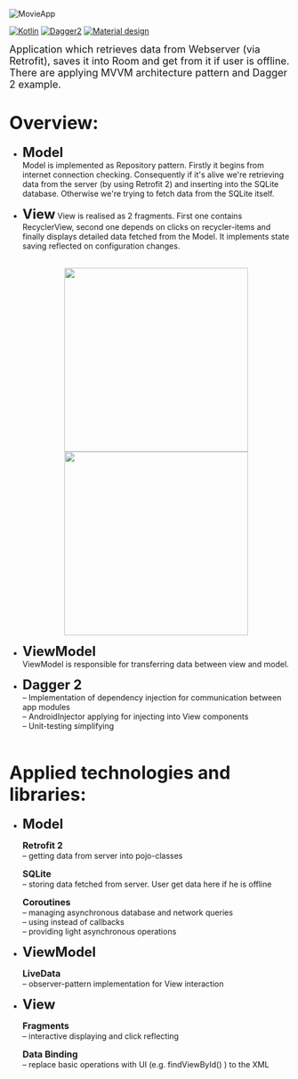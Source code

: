 ![MovieApp](https://github.com/Urdzik/MovieApp/blob/readme-branch/readme/Photo%20for%20github.png?raw=true)


[![Kotlin](https://img.shields.io/badge/Kotlin-1.3.61-blue.svg)](https://kotlinlang.org)
[![Dagger2](https://img.shields.io/badge/Dagger%202-2.26-red.svg)](https://github.com/google/dagger)
[![Material design](https://img.shields.io/badge/Material%20Design-1.2.0--alpha%205-%237464f2)](https://material.io)

<font size="4">Application which retrieves data from Webserver (via Retrofit), saves it into Room and get from it if user is offline. There are applying MVVM architecture pattern and Dagger 2 example.</font><br/>

<font size="6">Overview:</font><br/>
=======================================================


* <font size="5"><b>Model</b></font><br/>
   Model is implemented as Repository pattern. Firstly it begins from internet connection checking. Consequently if it's alive we're retrieving data from the server (by using Retrofit 2) and inserting into the SQLite database. Otherwise we're trying to fetch data from the SQLite itself.
* <font size="5"><b>View</b></font>
     View is realised as 2 fragments. First one contains RecyclerView, second one depends on clicks on recycler-items and finally displays detailed data fetched from the Model. It implements state saving reflected on configuration changes.
    <br/><br/>

    <div align = "center">
     <img src = "https://github.com/Urdzik/MovieApp/blob/readme-branch/readme/Screenshot_1582798408_framed.png?raw=true" width="330">
     <img src = "https://github.com/Urdzik/MovieApp/blob/readme-branch/readme/Screenshot_1582798427_framed.png?raw=true" width="330">
    </div>

* <font size="5"><b>ViewModel</b></font><br/>
  ViewModel is responsible for transferring data between view and model.
* <font size="5"><b>Dagger 2</b></font><br/>
    – Implementation of dependency injection for communication between app modules<br/>
    – AndroidInjector applying for injecting into View components<br/>
    – Unit-testing simplifying
    <br/><br/>


<font size="6">Applied technologies and libraries:</font><br/>
=======================================================

* <font size="5"><b>Model</b></font><br/>

     
     <font size="3"><b>Retrofit 2 </b></font><br/>
          – getting data from server into pojo-classes

     <font size="3"><b>SQLite</b></font><br/>
          – storing data fetched from server. User get data here if he is offline

    <font size="3"><b>Coroutines</b></font><br/>
          – managing asynchronous database and network queries<br/>
          – using instead of callbacks<br/>
          – providing light asynchronous operations

* <font size="5"><b>ViewModel</b></font><br/>

     <font size="3"><b>LiveData</b></font><br/>
          – observer-pattern implementation for View interaction

* <font size="5"><b>View</b></font><br/>


     <font size="3"><b>Fragments</b></font><br/>
          – interactive displaying and click reflecting

     <font size="3"><b>Data Binding</b></font><br/>
          – replace basic operations with UI (e.g. findViewById() ) to the XML

